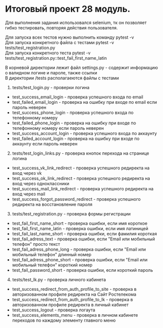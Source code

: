 # Итоговый проект 28 модуль.  

Для выполнения задания использовался selenium, тк он позволяет гибко тестировать, повторяя действия пользователя.  

Для запуска всех тестов нужно выполнить команду pytest -v  
Для запуска конкретного файла с тестами pytest -v tests/test_registration.py  
Для запуска конкретного теста pytest -v tests/test_registration.py::test_fail_first_name_latin  

В корневой директории лежит файл settings.py - содержит информацию о валидном логине и пароле, также ссылки  
В директории /tests располагаеются файлы с тестами  
1. tests/test_login.py - проверки логина
- test_success_email_login - проверка успешного входа по email
- test_failed_email_login - проверка на ошибку при входе по email если пароль неверен
- test_success_phone_login - проверка успешного входа по телефонному номеру
- test_failed_phone_login - проверка на ошибку при входе по телефонному номеру если пароль неверен
- test_success_account_login - проверка успешного входа по аккаунту
- test_failed_account_login - проверка на ошибку при входе по аккаунту если пароль неверен
2. tests/test_login_links.py - проверка кнопок перехода на странице логина
- test_success_vk_link_redirect - проверка успешного редиректа на вход через vk
- test_success_ok_link_redirect - проверка успешного редиректа на вход через одноклассники
- test_success_mail_link_redirect - проверка успешного редиректа на вход через mail
- test_success_forgot_password_redirect - проверка успешного редиректа на восстановление пароля
3. tests/test_registration.py - проверка формы регистрации
- test_fail_first_name_short - проверка ошибки, если имя короткое
- test_fail_first_name_latin - проверка ошибки, если имя латиницей
- test_fail_last_name_short - проверка ошибки, если фамилия короткая
- test_fail_adress_text - проверка ошибки, если "Email или мобильный телефон" просто текст
- test_fail_adress_phone_long - проверка ошибки, если "Email или мобильный телефон" длинный номер
- test_fail_adress_phone_short - проверка ошибки, если "Email или мобильный телефон" короткий номер
- test_fail_password_short - проверка ошибки, если короткий пароль
4. tests/test_lk.py - проверка личного кабинета
- test_success_redirect_from_auth_profile_to_site - проверка в авторизованном профиле редиректа на Сайт Ростелекома
- test_success_redirect_from_auth_profile_to_lk - проверка в авторизованном профиле редиректа в личный кабинет
- test_success_logout - проверка логаута
- test_success_elements_menu - проверка в личном кабинете переходов по каждому элементу главного меню